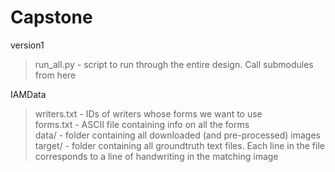 # Capstone
version1
> run_all.py - script to run through the entire design. Call submodules from here

IAMData
> writers.txt - IDs of writers whose forms we want to use\
> forms.txt - ASCII file containing info on all the forms\
> data/ - folder containing all downloaded (and pre-processed) images\
> target/ - folder containing all groundtruth text files. Each line in the file corresponds to a line of handwriting in the                 matching image
